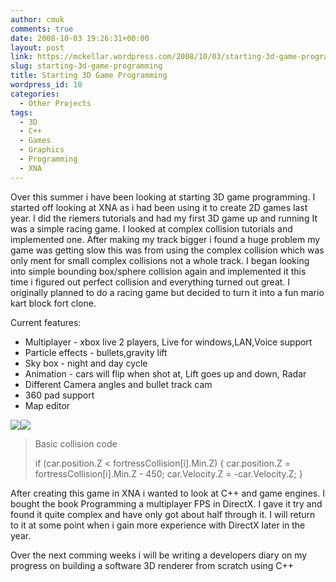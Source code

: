 ```yaml
---
author: cmuk
comments: true
date: 2008-10-03 19:26:31+00:00
layout: post
link: https://mckellar.wordpress.com/2008/10/03/starting-3d-game-programming/
slug: starting-3d-game-programming
title: Starting 3D Game Programming
wordpress_id: 10
categories:
  - Other Projects
tags:
  - 3D
  - C++
  - Games
  - Graphics
  - Programming
  - XNA
---
```


Over this summer i have been looking at starting 3D game programming. I started off looking at XNA as i had been using it to create 2D games last year. I did the riemers tutorials and had my first 3D game up and running It was a simple racing game. I looked at complex collision tutorials and implemented one. After making my track bigger i found a huge problem my game was getting slow this was from using the complex collision which was only ment for small complex collisions not a whole track. I began looking into simple bounding box/sphere collision again and implemented it this time i figured out perfect collision and everything turned out great. I originally planned to do a racing game but decided to turn it into a fun mario kart block fort clone.

Current features:

- Multiplayer - xbox live 2 players, Live for windows,LAN,Voice support
- Particle effects - bullets,gravity lift
- Sky box - night and day cycle
- Animation - cars will flip when shot at, Lift goes up and down, Radar
- Different Camera angles and bullet track cam
- 360 pad support
- Map editor

![](http://i81.photobucket.com/albums/j223/CMUK/BlockFort1.png)![](http://i81.photobucket.com/albums/j223/CMUK/BlockFort2.png)

<blockquote>Basic collision code

if (car.position.Z < fortressCollision[i].Min.Z)
{
car.position.Z = fortressCollision[i].Min.Z - 450;
car.Velocity.Z = -car.Velocity.Z;
}</blockquote>

After creating this game in XNA i wanted to look at C++ and game engines. I bought the book Programming a multiplayer FPS in DirectX. I gave it try and found it quite complex and have only got about half through it. I will return to it at some point when i gain more experience with DirectX later in the year.

Over the next comming weeks i will be writing a developers diary on my progress on building a software 3D renderer from scratch using C++
